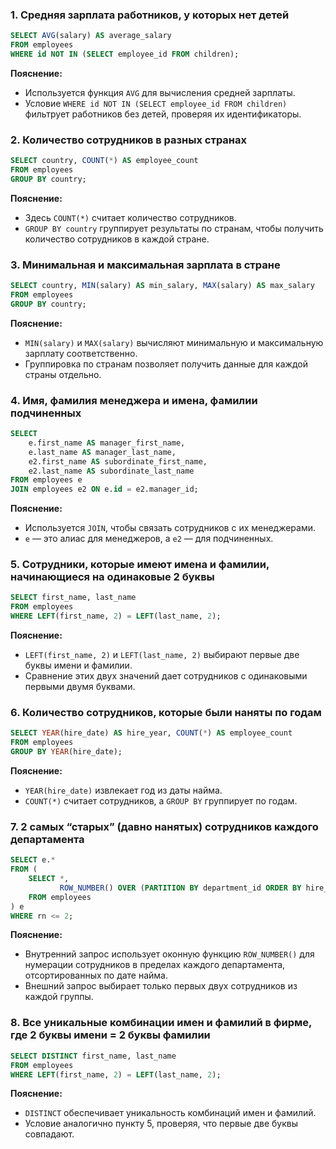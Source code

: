 ### 1. Средняя зарплата работников, у которых нет детей
```sql
SELECT AVG(salary) AS average_salary
FROM employees
WHERE id NOT IN (SELECT employee_id FROM children);
```
**Пояснение:** 
- Используется функция `AVG` для вычисления средней зарплаты.
- Условие `WHERE id NOT IN (SELECT employee_id FROM children)` фильтрует работников без детей, проверяя их идентификаторы.

### 2. Количество сотрудников в разных странах
```sql
SELECT country, COUNT(*) AS employee_count
FROM employees
GROUP BY country;
```
**Пояснение:**
- Здесь `COUNT(*)` считает количество сотрудников.
- `GROUP BY country` группирует результаты по странам, чтобы получить количество сотрудников в каждой стране.

### 3. Минимальная и максимальная зарплата в стране
```sql
SELECT country, MIN(salary) AS min_salary, MAX(salary) AS max_salary
FROM employees
GROUP BY country;
```
**Пояснение:**
- `MIN(salary)` и `MAX(salary)` вычисляют минимальную и максимальную зарплату соответственно.
- Группировка по странам позволяет получить данные для каждой страны отдельно.

### 4. Имя, фамилия менеджера и имена, фамилии подчиненных
```sql
SELECT 
    e.first_name AS manager_first_name, 
    e.last_name AS manager_last_name, 
    e2.first_name AS subordinate_first_name, 
    e2.last_name AS subordinate_last_name
FROM employees e
JOIN employees e2 ON e.id = e2.manager_id;
```
**Пояснение:**
- Используется `JOIN`, чтобы связать сотрудников с их менеджерами.
- `e` — это алиас для менеджеров, а `e2` — для подчиненных.

### 5. Сотрудники, которые имеют имена и фамилии, начинающиеся на одинаковые 2 буквы
```sql
SELECT first_name, last_name
FROM employees
WHERE LEFT(first_name, 2) = LEFT(last_name, 2);
```
**Пояснение:**
- `LEFT(first_name, 2)` и `LEFT(last_name, 2)` выбирают первые две буквы имени и фамилии.
- Сравнение этих двух значений дает сотрудников с одинаковыми первыми двумя буквами.

### 6. Количество сотрудников, которые были наняты по годам
```sql
SELECT YEAR(hire_date) AS hire_year, COUNT(*) AS employee_count
FROM employees
GROUP BY YEAR(hire_date);
```
**Пояснение:**
- `YEAR(hire_date)` извлекает год из даты найма.
- `COUNT(*)` считает сотрудников, а `GROUP BY` группирует по годам.

### 7. 2 самых “старых” (давно нанятых) сотрудников каждого департамента
```sql
SELECT e.*
FROM (
    SELECT *,
           ROW_NUMBER() OVER (PARTITION BY department_id ORDER BY hire_date) AS rn
    FROM employees
) e
WHERE rn <= 2;
```
**Пояснение:**
- Внутренний запрос использует оконную функцию `ROW_NUMBER()` для нумерации сотрудников в пределах каждого департамента, отсортированных по дате найма.
- Внешний запрос выбирает только первых двух сотрудников из каждой группы.

### 8. Все уникальные комбинации имен и фамилий в фирме, где 2 буквы имени = 2 буквы фамилии
```sql
SELECT DISTINCT first_name, last_name
FROM employees
WHERE LEFT(first_name, 2) = LEFT(last_name, 2);
```
**Пояснение:**
- `DISTINCT` обеспечивает уникальность комбинаций имен и фамилий.
- Условие аналогично пункту 5, проверяя, что первые две буквы совпадают.
